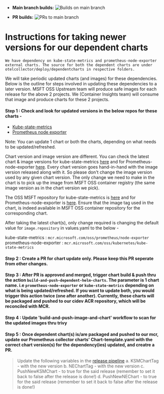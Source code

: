 - **Main branch builds:** ![Builds on main branch](https://github.com/Azure/prometheus-collector/actions/workflows/build-and-push-image-and-chart.yml/badge.svg?branch=main&event=push)

- **PR builds:** ![PRs to main branch](https://github.com/Azure/prometheus-collector/actions/workflows/build-and-push-image-and-chart.yml/badge.svg?branch=main&event!=push)


# Instructions for taking newer versions for our dependent charts

    We have dependency on kube-state-metrics and prometheus-node-exporter external charts. The source for both the dependent charts are under otelcollector/deploy/dependentcharts in respective folders.
We will take periodic updated charts (and images) for these dependencies. Below is the outline for steps involved in updating these dependencies to a later version. MSFT OSS Upstream team will produce safe images for each release for the above 2 projects. We (Container Insights team) will consume that image and produce charts for these 2 projects.

#### Step 1 : Check and look for updated versions in the below repos for these charts -
 - [Kube-state-metrics](https://github.com/prometheus-community/helm-charts/blob/main/charts/kube-state-metrics)
 - [Prometheus node exporter](https://github.com/prometheus-community/helm-charts/blob/main/charts/prometheus-node-exporter/)

Note: You can update 1 chart or both the charts, depending on what needs to be updated/refreshed.

Chart version and image version are different. You can check the latest chart & image versions for kube-state-metrics [here](https://github.com/kubernetes/kube-state-metrics/) and for Prometheus-node-exporter [here](https://github.com/prometheus/node_exporter/). Every chart version goes hand-in-hand with the image version released along with it. So please don't change the image version used by any given chart version. The only change we need to make in the chart is to pick up the image from MSFT OSS container registry (the same image version as in the chart version we pick).

The OSS MSFT repository for kube-state-metrics is [here](https://azcuindexer.azurewebsites.net/repositories/oss/kubernetes/kube-state-metrics) and for Prometheus-node-exporter is [here](https://azcuindexer.azurewebsites.net/repositories/oss/prometheus/node-exporter). Ensure that the image tag used in the chart, is indeed available in MSFT OSS container repository for the corresponding chart.

After taking the latest chart(s), only change required is changing the default value for `image.repository` in values.yaml to the below -

kube-state-metrics       : `mcr.microsoft.com/oss/prometheus/node-exporter`
prometheus-node-exporter : `mcr.microsoft.com/oss/kubernetes/kube-state-metrics`
  
#### Step 2 : Create a PR for chart update only. Please keep this PR seperate from other changes.
#### Step 3 : After PR is approved and merged, trigger chart build & push thru the action `build-and-push-dependent-helm-charts`. The parameter is 1 chart name. i.e `prometheus-node-exporter` or `kube-state-metrics` depending on what is being updated/refreshed. If you want to update both, you would trigger this action twice (one after another). Currently, these charts will be packaged and pushed to our cidev ACR repository, which will be reconciled with MCR.
#### Step 4 : Update 'build-and-push-image-and-chart' workflow to scan for the updated images thru trivy
#### Step 5 : Once dependent chart(s) is/are packaged and pushed to our mcr, update our Prometheus collector charts' Chart-template.yaml with the correct chart version(s) for the dependency(ies) updated, and creatre a PR.


>Update the following variables in the [release pipeline](https://github-private.visualstudio.com/azure/_releaseDefinition?definitionId=79&_a=definition-variables)
>   a. KSMChartTag - with the new version
>   b. NEChartTag - with the new version
>   c. PushNewKSMChart - to true for the said release (remember to set it back to false after the release is done!)
>   d. PushNewNEChart - to true for the said release (remember to set it back to false after the release is done!)
